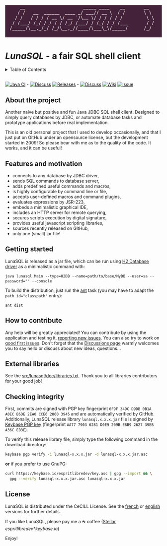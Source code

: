 <img src="lunasql-figlet.png" alt="LunaSQL Logo" />

*LunaSQL* - a fair SQL shell client
===================================

<!-- TABLE OF CONTENTS -->  
<details>
  <summary>Table of Contents</summary>
  <ol>
    <li><a href="#about-the-project">About The Project</a></li>
    <li><a href="#features-and-motivation">Features and motivation</a></li>
    <li><a href="#getting-started">Getting started</a></li>
    <li><a href="#how-to-contribute">How to contribute</a></li>
    <li><a href="#external-libraries">External libraries</a></li>
    <li><a href="#checking-integrity">Checking integrity</a></li>
    <li><a href="#license">License</a></li>
  </ol>
</details><br />

[![Java CI](https://github.com/auditum-mpa/lunasql/actions/workflows/ant.yml/badge.svg)](https://github.com/auditum-mpa/lunasql/actions/workflows/ant.yml) -
[![Discuss](https://img.shields.io/badge/version-4.9.1.3-green)](https://github.com/auditum-mpa/lunasql/releases/tag/4.9.3.0)
[![Releases](https://img.shields.io/github/downloads/auditum-mpa/lunasql/total.svg)](https://github.com/auditum-mpa/lunasql/releases/latest) -
[![Discuss](https://img.shields.io/badge/discuss-here-magenta)](https://github.com/auditum-mpa/lunasql/discussions)
[![Wiki](https://img.shields.io/badge/consult-wiki-blue)](https://github.com/auditum-mpa/lunasql/wiki)
[![Issue](https://img.shields.io/badge/report-issue-orange)](https://github.com/auditum-mpa/lunasql/issues)

## About the project

Another naive but positive and fun Java JDBC SQL shell client. Designed to simply query databases by JDBC, or automate database tasks and prototype applications before real implementation.

This is an old personal project that I used to develop occasionally, and that I just put on GitHub under an opensource license, but the development started in 2009! So please bear with me as to the quality of the code. It works, and it can be useful!

## Features and motivation

  * connects to any database by JDBC driver,
  * sends SQL commands to database server,
  * adds predefined useful commands and macros,
  * is highly configurable by command line or file,
  * accepts user-defined macros and command plugins,
  * evaluates expressions by JSR-223,
  * embeds a minimalistic graphical IDE,
  * includes an HTTP server for remote querying,
  * secures scripts execution by digital signature,
  * provides useful javascript scripting libraries,
  * sources recently released on GitHub,
  * only one (small) jar file!

## Getting started

LunaSQL is released as a jar file, which can be run using [H2 Database driver](https://h2database.com/html/main.html) as a minimalistic command with:
```
java lunasql.Main --type=H2DB --name=path/to/base/MyDB --user=sa --password="" --console
```

To build the distribution, just run the [ant](https://ant.apache.org) task (you may have to adapt the `path id="classpath"` entry):

```
ant dist
```

## How to contribute

Any help will be greatly appreciated! You can contribute by using the application and testing it, [reporting new issues](https://github.com/auditum-mpa/lunasql/issues). You can also try to work on [good first issues](https://github.com/auditum-mpa/lunasql/contribute). Don't forget that the [Discussions page](https://github.com/auditum-mpa/lunasql/discussions) warmly welcomes you to say hello or discuss about new ideas, questions...

## External libraries

See the [src/lunasql/doc/libraries.txt](https://github.com/auditum-mpa/lunasql/blob/master/src/lunasql/doc/libraries.txt). Thank you to all libraries contributors for your good job!

## Checking integrity

First, commits are signed with PGP key fingerprint `6F9F 349C D9DB 0B1A A0EC B6DE 2EA0 CCE6 2860 3945` and are automatically verified by GitHub. Additionally, LunaSQL release library `lunasql.x.x.x.jar` file is signed by [Keybase PGP key](https://keybase.io/espritlibredev/key.asc) (fingerprint `AA77 7903 6281 D0E9 209B E8B9 2627 39EB A36C EB3E`).

To verify this release library file, simply type the following command in the download directory:

```bash
keybase pgp verify -i lunasql-x.x.x.jar -d lunasql-x.x.x.jar.asc
```

**or** if you prefer to use GnuPG:

```bash
curl https://keybase.io/espritlibredev/key.asc | gpg --import && \
  gpg --verify lunasql-x.x.x.jar.asc lunasql-x.x.x.jar
```

## License

LunaSQL is distributed under the CeCILL License. See the [french](http://cecill.info/licences/Licence_CeCILL_V2.1-fr.html) or [english](http://cecill.info/licences/Licence_CeCILL_V2.1-en.html) versions for further details.

If you like LunaSQL, please pay me a :coffee: coffee ([Stellar](https://www.stellar.org/) _espritlibredev*keybase.io_)

Enjoy!

